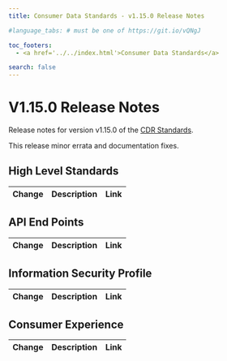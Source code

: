 ```yaml
---
title: Consumer Data Standards - v1.15.0 Release Notes

#language_tabs: # must be one of https://git.io/vQNgJ

toc_footers:
  - <a href='../../index.html'>Consumer Data Standards</a>

search: false
---
```


# V1.15.0 Release Notes
Release notes for version v1.15.0 of the [CDR Standards](../../index.html).

This release minor errata and documentation fixes.

## High Level Standards

|Change|Description|Link|
|------|-----------|----|


## API End Points

|Change|Description|Link|
|------|-----------|----|

## Information Security Profile

|Change|Description|Link|
|------|-----------|----|

## Consumer Experience

|Change|Description|Link|
|------|-----------|----|
